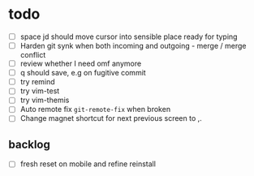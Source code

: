 # todo

- [ ] space jd should move cursor into sensible place ready for typing
- [ ] Harden git synk when both incoming and outgoing - merge / merge conflict
- [ ] review whether I need omf anymore
- [ ] q should save, e.g on fugitive commit
- [ ] try remind
- [ ] try vim-test
- [ ] try vim-themis
- [ ] Auto remote fix `git-remote-fix` when broken
- [ ] Change magnet shortcut for next previous screen to ,.
 
## backlog

- [ ] fresh reset on mobile and refine reinstall
